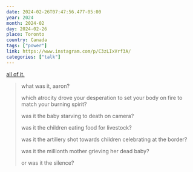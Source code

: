 ```yaml
---
date: 2024-02-26T07:47:56.477-05:00
year: 2024
month: 2024-02
day: 2024-02-26
place: Toronto
country: Canada
tags: ["power"]
link: https://www.instagram.com/p/C3zLIxVrf3A/
categories: ["talk"]
---
```

[all of it.](https://www.instagram.com/p/C3zLIxVrf3A/)

> what was it, aaron?
> 
> which atrocity drove your desperation to 
> set your body on fire to match your burning spirit?
> 
> was it the baby starving to death on camera?
> 
> was it the children eating food for livestock?
> 
> was it the artillery shot towards children
> celebrating at the border?
> 
> was it the millionth mother
> grieving her dead baby?
> 
> or was it
> the silence?
